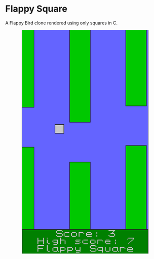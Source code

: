# Flappy Square

A Flappy Bird clone rendered using only squares in C.

<div align="center">
    <img src="screenshot.png" width="400px"</img> 
</div>
